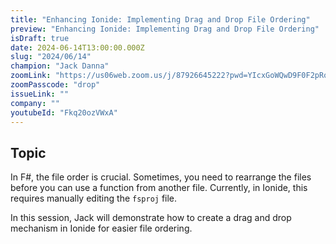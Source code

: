 ```yaml
---
title: "Enhancing Ionide: Implementing Drag and Drop File Ordering"
preview: "Enhancing Ionide: Implementing Drag and Drop File Ordering"
isDraft: true
date: 2024-06-14T13:00:00.000Z
slug: "2024/06/14"
champion: "Jack Danna"
zoomLink: "https://us06web.zoom.us/j/87926645222?pwd=YIcxGoWQwD9F0F2pRoMeMtfhrPLjLt.1"
zoomPasscode: "drop"
issueLink: ""
company: ""
youtubeId: "Fkq20ozVWxA"
---
```


## Topic

In F#, the file order is crucial. Sometimes, you need to rearrange the files before you can use a function from another file. Currently, in Ionide, this requires manually editing the `fsproj` file.

In this session, Jack will demonstrate how to create a drag and drop mechanism in Ionide for easier file ordering.

